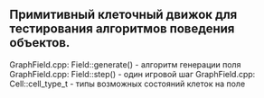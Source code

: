 Примитивный клеточный движок для тестирования алгоритмов поведения объектов. 
---------------------------------
GraphField.cpp: Field::generate() - алгоритм генерации поля
GraphField.cpp: Field::step() - один игровой шаг
GraphField.cpp: Cell::cell_type_t - типы возможных состояний клеток на поле
